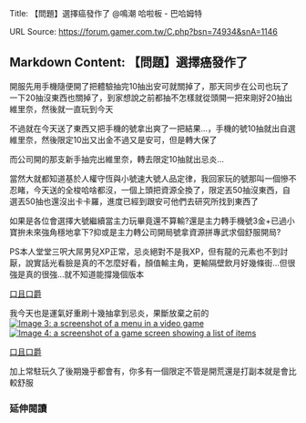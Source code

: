 Title: 【問題】選擇癌發作了 @鳴潮 哈啦板 - 巴哈姆特

URL Source: https://forum.gamer.com.tw/C.php?bsn=74934&snA=1146

Markdown Content:
【問題】選擇癌發作了
----------

開服先用手機隨便開了把體驗抽完10抽出安可就關掉了，那天同步在公司也玩了一下20抽沒東西也關掉了，到家想說之前都抽不怎樣就從頭開一把來剛好20抽出維里奈，然後就一直玩到今天

不過就在今天送了東西又把手機的號拿出爽了一把結果...，手機的號10抽就出自選維里奈，然後限定10出又出金不過又是安可，但是轉大保了

而公司開的那支新手抽完出維里奈，轉去限定10抽就出忌炎...

[](https://imgur.com/jgDmAIq.jpg)

當然大就都知道基於人權守恆與小號速大號人品定律，我回家玩的號那叫一個慘不忍睹，今天送的全梭哈啥都沒，一個上頭把資源全換了，限定丟50抽沒東西，自選丟50抽也還沒出卡卡羅，進度已經到跟安可他們去研究所找到東西了

如果是各位會選擇大號繼續當主力玩畢竟還不算輸?還是主力轉手機號3金+已過小寶拚未來強角穩地拿下?抑或是主力轉公司開局號拿資源拼專武求個舒服開局?

PS本人堂堂三呎大屌男兒XP正常，忌炎絕對不是我XP，但有龍的元素也不到討厭，說實話光看臉是真的不怎麼好看，顏值輸主角，更輸隔壁飲月好幾條街...但很強是真的很強...就不知道能撐幾個版本

[](https://home.gamer.com.tw/gj1203)

[口且口爵](https://home.gamer.com.tw/gj1203)

我今天也是運氣好重刷十幾抽拿到忌炎，果斷放棄之前的 [![Image 3: a screenshot of a menu in a video game](https://truth.bahamut.com.tw/s01/202405/forum/74934/09481f3f8022ec6b43c813098d24492b.JPG?w=300)](https://truth.bahamut.com.tw/s01/202405/forum/74934/09481f3f8022ec6b43c813098d24492b.JPG?w=300) [![Image 4: a screenshot of a game screen showing a list of items](https://truth.bahamut.com.tw/s01/202405/forum/74934/e37b8c04e77114cf0aef08eb78c290e9.JPG?w=300)](https://truth.bahamut.com.tw/s01/202405/forum/74934/e37b8c04e77114cf0aef08eb78c290e9.JPG?w=300)  

[](https://home.gamer.com.tw/gj1203)

[](https://home.gamer.com.tw/gj1203)

[口且口爵](https://home.gamer.com.tw/gj1203)

加上常駐玩久了後期幾乎都會有，你多有一個限定不管是開荒還是打副本就是會比較舒服

### 延伸閱讀
